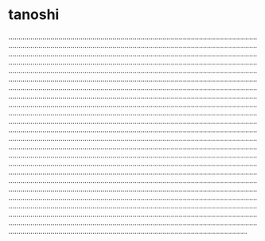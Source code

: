 # tanoshi

...........................................................................................................................................................................................................................................................................................................................................................................................................................................................................................................................................................................................................................................................................................................................................................................................................................................................................................................................................................................................................................................................................................................................................................................................................................................................................................................................................................................................................................................................................................................................................................................................................................................................................................................................................................................................................................................................................................................................................................................................................................................................................................................................................................................................................................................................................................................................................................................................................................................................................................................................................................................................................................................................................................................................................................................................................................................................................................................................................................................................................................................................................................